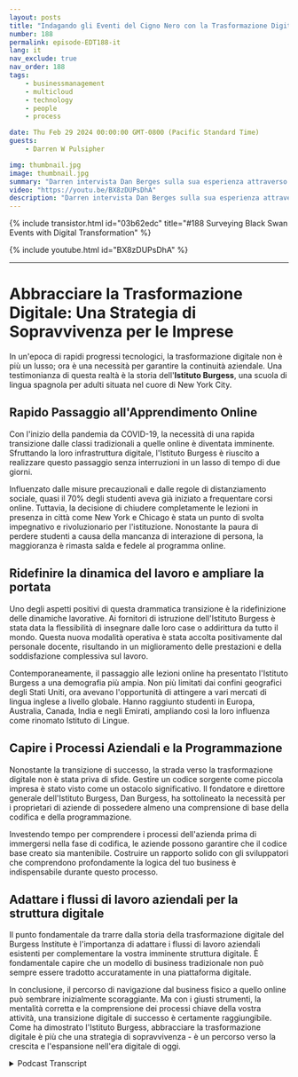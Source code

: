 ```yaml
---
layout: posts
title: "Indagando gli Eventi del Cigno Nero con la Trasformazione Digitale"
number: 188
permalink: episode-EDT188-it
lang: it
nav_exclude: true
nav_order: 188
tags:
    - businessmanagement
    - multicloud
    - technology
    - people
    - process

date: Thu Feb 29 2024 00:00:00 GMT-0800 (Pacific Standard Time)
guests:
    - Darren W Pulsipher

img: thumbnail.jpg
image: thumbnail.jpg
summary: "Darren intervista Dan Berges sulla sua esperienza attraverso la pandemia da COVID-19 per trasformare l'Istituto Berges, una scuola di lingua spagnola a New York City. Nonostante le sfide iniziali, il cambiamento ha ridefinito la dinamica del lavoro, ampliato la loro portata globale e messo in evidenza l'importanza di comprendere i processi aziendali e la codifica per un'efficace trasformazione digitale."
video: "https://youtu.be/BX8zDUPsDhA"
description: "Darren intervista Dan Berges sulla sua esperienza attraverso la pandemia da COVID-19 per trasformare l'Istituto Berges, una scuola di lingua spagnola a New York City. Nonostante le sfide iniziali, il cambiamento ha ridefinito la dinamica del lavoro, ampliato la loro portata globale e messo in evidenza l'importanza di comprendere i processi aziendali e la codifica per un'efficace trasformazione digitale."
---
```


<div>
{% include transistor.html id="03b62edc" title="#188 Surveying Black Swan Events with Digital Transformation" %}

{% include youtube.html id="BX8zDUPsDhA" %}
</div>

---

# Abbracciare la Trasformazione Digitale: Una Strategia di Sopravvivenza per le Imprese

In un'epoca di rapidi progressi tecnologici, la trasformazione digitale non è più un lusso; ora è una necessità per garantire la continuità aziendale. Una testimonianza di questa realtà è la storia dell'**Istituto Burgess**, una scuola di lingua spagnola per adulti situata nel cuore di New York City.

## Rapido Passaggio all'Apprendimento Online

Con l'inizio della pandemia da COVID-19, la necessità di una rapida transizione dalle classi tradizionali a quelle online è diventata imminente. Sfruttando la loro infrastruttura digitale, l'Istituto Burgess è riuscito a realizzare questo passaggio senza interruzioni in un lasso di tempo di due giorni.

Influenzato dalle misure precauzionali e dalle regole di distanziamento sociale, quasi il 70% degli studenti aveva già iniziato a frequentare corsi online. Tuttavia, la decisione di chiudere completamente le lezioni in presenza in città come New York e Chicago è stata un punto di svolta impegnativo e rivoluzionario per l'istituzione. Nonostante la paura di perdere studenti a causa della mancanza di interazione di persona, la maggioranza è rimasta salda e fedele al programma online.

## Ridefinire la dinamica del lavoro e ampliare la portata

Uno degli aspetti positivi di questa drammatica transizione è la ridefinizione delle dinamiche lavorative. Ai fornitori di istruzione dell'Istituto Burgess è stata data la flessibilità di insegnare dalle loro case o addirittura da tutto il mondo. Questa nuova modalità operativa è stata accolta positivamente dal personale docente, risultando in un miglioramento delle prestazioni e della soddisfazione complessiva sul lavoro.

Contemporaneamente, il passaggio alle lezioni online ha presentato l'Istituto Burgess a una demografia più ampia. Non più limitati dai confini geografici degli Stati Uniti, ora avevano l'opportunità di attingere a vari mercati di lingua inglese a livello globale. Hanno raggiunto studenti in Europa, Australia, Canada, India e negli Emirati, ampliando così la loro influenza come rinomato Istituto di Lingue.

## Capire i Processi Aziendali e la Programmazione

Nonostante la transizione di successo, la strada verso la trasformazione digitale non è stata priva di sfide. Gestire un codice sorgente come piccola impresa è stato visto come un ostacolo significativo. Il fondatore e direttore generale dell'Istituto Burgess, Dan Burgess, ha sottolineato la necessità per i proprietari di aziende di possedere almeno una comprensione di base della codifica e della programmazione.

Investendo tempo per comprendere i processi dell'azienda prima di immergersi nella fase di codifica, le aziende possono garantire che il codice base creato sia mantenibile. Costruire un rapporto solido con gli sviluppatori che comprendono profondamente la logica del tuo business è indispensabile durante questo processo.

## Adattare i flussi di lavoro aziendali per la struttura digitale

Il punto fondamentale da trarre dalla storia della trasformazione digitale del Burgess Institute è l'importanza di adattare i flussi di lavoro aziendali esistenti per complementare la vostra imminente struttura digitale. È fondamentale capire che un modello di business tradizionale non può sempre essere tradotto accuratamente in una piattaforma digitale.

In conclusione, il percorso di navigazione dal business fisico a quello online può sembrare inizialmente scoraggiante. Ma con i giusti strumenti, la mentalità corretta e la comprensione dei processi chiave della vostra attività, una transizione digitale di successo è certamente raggiungibile. Come ha dimostrato l'Istituto Burgess, abbracciare la trasformazione digitale è più che una strategia di sopravvivenza - è un percorso verso la crescita e l'espansione nell'era digitale di oggi.



<details>
<summary> Podcast Transcript </summary>

<p></p>

</details>
